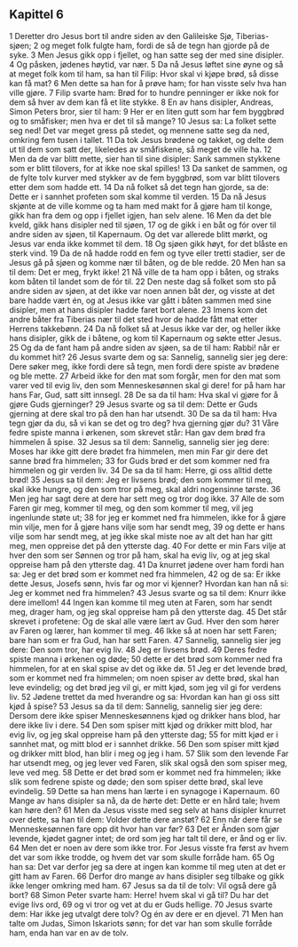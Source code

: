 ## Kapittel 6

1 Deretter dro Jesus bort til andre siden av den Galileiske Sjø, Tiberias-sjøen;
2 og meget folk fulgte ham, fordi de så de tegn han gjorde på de syke.
3 Men Jesus gikk opp i fjellet, og han satte seg der med sine disipler.
4 Og påsken, jødenes høytid, var nær.
5 Da nå Jesus løftet sine øyne og så at meget folk kom til ham, sa han til Filip: Hvor skal vi kjøpe brød, så disse kan få mat?
6 Men dette sa han for å prøve ham; for han visste selv hva han ville gjøre.
7 Filip svarte ham: Brød for to hundre penninger er ikke nok for dem så hver av dem kan få et lite stykke.
8 En av hans disipler, Andreas, Simon Peters bror, sier til ham:
9 Her er en liten gutt som har fem byggbrød og to småfisker; men hva er det til så mange?
10 Jesus sa: La folket sette seg ned! Det var meget gress på stedet, og mennene satte seg da ned, omkring fem tusen i tallet.
11 Da tok Jesus brødene og takket, og delte dem ut til dem som satt der, likeledes av småfiskene, så meget de ville ha.
12 Men da de var blitt mette, sier han til sine disipler: Sank sammen stykkene som er blitt tilovers, for at ikke noe skal spilles!
13 Da sanket de sammen, og de fylte tolv kurver med stykker av de fem byggbrød, som var blitt tilovers etter dem som hadde ett.
14 Da nå folket så det tegn han gjorde, sa de: Dette er i sannhet profeten som skal komme til verden.
15 Da nå Jesus skjønte at de ville komme og ta ham med makt for å gjøre ham til konge, gikk han fra dem og opp i fjellet igjen, han selv alene.
16 Men da det ble kveld, gikk hans disipler ned til sjøen,
17 og de gikk i en båt og fór over til andre siden av sjøen, til Kapernaum. Og det var allerede blitt mørkt, og Jesus var enda ikke kommet til dem.
18 Og sjøen gikk høyt, for det blåste en sterk vind.
19 Da de nå hadde rodd en fem og tyve eller tretti stadier, ser de Jesus gå på sjøen og komme nær til båten, og de ble redde.
20 Men han sa til dem: Det er meg, frykt ikke!
21 Nå ville de ta ham opp i båten, og straks kom båten til landet som de fór til.
22 Den neste dag så folket som sto på andre siden av sjøen, at det ikke var noen annen båt der, og visste at det bare hadde vært én, og at Jesus ikke var gått i båten sammen med sine disipler, men at hans disipler hadde faret bort alene.
23 Imens kom det andre båter fra Tiberias nær til det sted hvor de hadde fått mat etter Herrens takkebønn.
24 Da nå folket så at Jesus ikke var der, og heller ikke hans disipler, gikk de i båtene, og kom til Kapernaum og søkte etter Jesus.
25 Og da de fant ham på andre siden av sjøen, sa de til ham: Rabbi! når er du kommet hit?
26 Jesus svarte dem og sa: Sannelig, sannelig sier jeg dere: Dere søker meg, ikke fordi dere så tegn, men fordi dere spiste av brødene og ble mette.
27 Arbeid ikke for den mat som forgår, men for den mat som varer ved til evig liv, den som Menneskesønnen skal gi dere! for på ham har hans Far, Gud, satt sitt innsegl.
28 De sa da til ham: Hva skal vi gjøre for å gjøre Guds gjerninger?
29 Jesus svarte og sa til dem: Dette er Guds gjerning at dere skal tro på den han har utsendt.
30 De sa da til ham: Hva tegn gjør da du, så vi kan se det og tro deg? hva gjerning gjør du?
31 Våre fedre spiste manna i ørkenen, som skrevet står: Han gav dem brød fra himmelen å spise.
32 Jesus sa til dem: Sannelig, sannelig sier jeg dere: Moses har ikke gitt dere brødet fra himmelen, men min Far gir dere det sanne brød fra himmelen;
33 for Guds brød er det som kommer ned fra himmelen og gir verden liv.
34 De sa da til ham: Herre, gi oss alltid dette brød!
35 Jesus sa til dem: Jeg er livsens brød; den som kommer til meg, skal ikke hungre, og den som tror på meg, skal aldri nogensinne tørste.
36 Men jeg har sagt dere at dere har sett meg og tror dog ikke.
37 Alle de som Faren gir meg, kommer til meg, og den som kommer til meg, vil jeg ingenlunde støte ut;
38 for jeg er kommet ned fra himmelen, ikke for å gjøre min vilje, men for å gjøre hans vilje som har sendt meg,
39 og dette er hans vilje som har sendt meg, at jeg ikke skal miste noe av alt det han har gitt meg, men oppreise det på den ytterste dag.
40 For dette er min Fars vilje at hver den som ser Sønnen og tror på ham, skal ha evig liv, og at jeg skal oppreise ham på den ytterste dag.
41 Da knurret jødene over ham fordi han sa: Jeg er det brød som er kommet ned fra himmelen,
42 og de sa: Er ikke dette Jesus, Josefs sønn, hvis far og mor vi kjenner? Hvordan kan han nå si: Jeg er kommet ned fra himmelen?
43 Jesus svarte og sa til dem: Knurr ikke dere imellom!
44 Ingen kan komme til meg uten at Faren, som har sendt meg, drager ham, og jeg skal oppreise ham på den ytterste dag.
45 Det står skrevet i profetene: Og de skal alle være lært av Gud. Hver den som hører av Faren og lærer, han kommer til meg.
46 Ikke så at noen har sett Faren; bare han som er fra Gud, han har sett Faren.
47 Sannelig, sannelig sier jeg dere: Den som tror, har evig liv.
48 Jeg er livsens brød.
49 Deres fedre spiste manna i ørkenen og døde;
50 dette er det brød som kommer ned fra himmelen, for at en skal spise av det og ikke dø.
51 Jeg er det levende brød, som er kommet ned fra himmelen; om noen spiser av dette brød, skal han leve evindelig; og det brød jeg vil gi, er mitt kjød, som jeg vil gi for verdens liv.
52 Jødene trettet da med hverandre og sa: Hvordan kan han gi oss sitt kjød å spise?
53 Jesus sa da til dem: Sannelig, sannelig sier jeg dere: Dersom dere ikke spiser Menneskesønnens kjød og drikker hans blod, har dere ikke liv i dere.
54 Den som spiser mitt kjød og drikker mitt blod, har evig liv, og jeg skal oppreise ham på den ytterste dag;
55 for mitt kjød er i sannhet mat, og mitt blod er i sannhet drikke.
56 Den som spiser mitt kjød og drikker mitt blod, han blir i meg og jeg i ham.
57 Slik som den levende Far har utsendt meg, og jeg lever ved Faren, slik skal også den som spiser meg, leve ved meg.
58 Dette er det brød som er kommet ned fra himmelen; ikke slik som fedrene spiste og døde; den som spiser dette brød, skal leve evindelig.
59 Dette sa han mens han lærte i en synagoge i Kapernaum.
60 Mange av hans disipler sa nå, da de hørte det: Dette er en hård tale; hvem kan høre den?
61 Men da Jesus visste med seg selv at hans disipler knurret over dette, sa han til dem: Volder dette dere anstøt?
62 Enn når dere får se Menneskesønnen fare opp dit hvor han var før?
63 Det er Ånden som gjør levende, kjødet gagner intet; de ord som jeg har talt til dere, er ånd og er liv.
64 Men det er noen av dere som ikke tror. For Jesus visste fra først av hvem det var som ikke trodde, og hvem det var som skulle forråde ham.
65 Og han sa: Det var derfor jeg sa dere at ingen kan komme til meg uten at det er gitt ham av Faren.
66 Derfor dro mange av hans disipler seg tilbake og gikk ikke lenger omkring med ham.
67 Jesus sa da til de tolv: Vil også dere gå bort?
68 Simon Peter svarte ham: Herre! hvem skal vi gå til? Du har det evige livs ord,
69 og vi tror og vet at du er Guds hellige.
70 Jesus svarte dem: Har ikke jeg utvalgt dere tolv? Og én av dere er en djevel.
71 Men han talte om Judas, Simon Iskariots sønn; for det var han som skulle forråde ham, enda han var en av de tolv.
